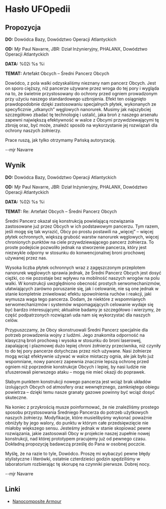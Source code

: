 # Hasło UFOpedii

## Propozycja

**DO:** Dowódca Bazy, Dowództwo Operacji Atlantyckich

**OD:** Mjr Paul Navarre, JBR: Dział Inżynieryjny, PHALANX, Dowództwo
Operacji Atlantyckich

**DATA:** %02i %s %i

**TEMAT:** Artefakt Obcych – Średni Pancerz Obcych

Dowódco, z pola walki odzyskaliśmy nieznany nam pancerz Obcych. Jest on
sporo cięższy, niż pancerze używane przez wroga do tej pory i wygląda na
to, że świetnie przystosowany do ochrony przed ogniem prowadzonym przy
użyciu naszego standardowego uzbrojenia. Efekt ten osiągnięto
prawdopodobnie dzięki zastosowaniu specjalnych płytek, wykonanych ze
specyficznie „utkanych” węglowych nanorurek. Musimy jak najszybciej
szczegółowo zbadać tę technologię i ustalić, jaka broń z naszego
arsenału zapewni największą efektywność w walce z Obcymi
przywdziewającymi tę zbroję oraz, być może, znaleźć sposób na
wykorzystanie jej rozwiązań dla ochrony naszych żołnierzy.

Prace ruszą, jak tylko otrzymamy Pańską autoryzację.

--mjr Navarre

## Wynik

**DO:** Dowódca Bazy, Dowództwo Operacji Atlantyckich

**OD:** Mjr Paul Navarre, JBR: Dział Inżynieryjny, PHALANX, Dowództwo
Operacji Atlantyckich

**DATA:** %02i %s %i

**TEMAT:** Re: Artefakt Obcych – Średni Pancerz Obcych

Średni Pancerz okazał się konstrukcją powielającą rozwiązania
zastosowane już przez Obcych w ich podstawowym pancerzu. Tym razem,
jeśli mogę się tak wyrazić, Obcy po prostu postawili na „więcej” –
więcej płytek ochronnych, większą grubość warstw nanorurek węglowych,
więcej chronionych punktów na ciele przywdziewającego pancerz żołnierza.
To proste podejście pozwoliło jednak na stworzenie pancerza, który jest
niezwykle odporny w stosunku do konwencjonalnej broni prochowej używanej
przez nas.

Wysoka liczba płytek ochronnych wraz z zagęszczonym przeplotem nanorurek
węglowych sprawia jednak, że Średni Pancerz Obcych jest dosyć ciężki, co
nie pozostaje bez wpływu na mobilność naszych wrogów na polu walki. W
konstrukcji uwzględniono obecność prostych serwomechanizmów,
ułatwiających zarówno poruszanie się, jak i celowanie, nie są one jednak
w stanie kompletnie zniwelować efektu spowolnienia ruchów i reakcji,
jaki wymusza waga tego pancerza. Dodam, że niektóre z wspomnianych
serwomechanizmów i systemów wspomagających celowanie wydaje się być
bardzo interesującymi; aktualnie badamy je szczegółowo i wierzymy, że
część podpatrzonych rozwiązań uda nam się wykorzystać dla naszych celów.

Przypuszczamy, że Obcy skonstruowali Średni Pancerz specjalnie dla
potrzeb prowadzenia wojny z ludźmi. Jego znakomita odporność na
klasyczną broń prochową i wysoka w stosunku do broni laserowej,
zapalającej i plazmowej dużo lepiej chroni żołnierzy przeciwnika, niż
czyniły to do tej pory pancerze dotychczas przez nich używane. Nasi
żołnierze mogą wciąż efektywnie używać w walce miotaczy ognia, ale jak
było już wspomniane, nowy pancerz zapewnia znacznie lepszą ochronę przed
ogniem niż poprzednie konstrukcje Obcych i lepiej, by nasi ludzie nie
sfuszerowali pierwszego ataku – mogą nie mieć okazji do poprawek.

Słabym punktem konstrukcji nowego pancerza jest wciąż brak układów
izolujących Obcych od atmosfery oraz wewnętrznego, zamkniętego obiegu
powietrza – dzięki temu nasze granaty gazowe powinny być wciąż dosyć
skuteczne.

Na koniec z przykrością musze poinformować, że nie znaleźliśmy prostego
sposobu przystosowania Średniego Pancerza do potrzeb użytkowych naszych
żołnierzy. Modyfikacje, które musielibyśmy wykonać poważnie obniżyły by
jego walory, do punktu w którym całe przedsięwzięcie nie miałoby
większego sensu. Jesteśmy jednak w stanie skopiować pewne rozwiązania,
jakie zastosowali Obcy w projekcie naszej zupełnie nowej konstrukcji,
nad której prototypem pracujemy już od pewnego czasu. Dokładną
propozycję badawczą prześlę do Pana w osobnej poczcie.

Myślę, że na razie to tyle, Dowódco. Proszę mi wybaczyć pewne błędy
stylistyczne i literówki, ostatnie czterdzieści godzin spędziliśmy w
laboratorium rozbierając tę skorupę na czynniki pierwsze. Dobrej nocy.

--mjr Navarre

## Linki

- [Nanocomposite
  Armour](Equipment/Armour/Nanocomposite_Armour "wikilink")